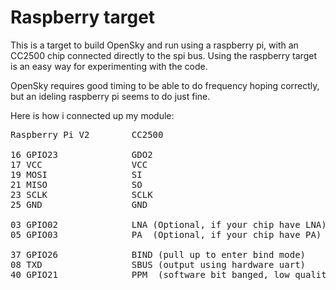 # Raspberry target

This is a target to build OpenSky and run using a raspberry pi, with an CC2500 chip connected directly to the spi bus. Using the raspberry target is an easy way for experimenting with the code.

OpenSky requires good timing to be able to do frequency hoping correctly, but an ideling raspberry pi seems to do just fine.

Here is how i connected up my module:

<pre>
Raspberry Pi V2        CC2500

16 GPIO23              GDO2
17 VCC                 VCC
19 MOSI                SI
21 MISO                SO
23 SCLK                SCLK
25 GND                 GND

03 GPIO02              LNA (Optional, if your chip have LNA)
05 GPIO03              PA  (Optional, if your chip have PA)

37 GPIO26              BIND (pull up to enter bind mode)
08 TXD                 SBUS (output using hardware uart)
40 GPIO21              PPM  (software bit banged, low quality)
</pre>

